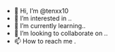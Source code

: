 - 👋 Hi, I’m @tenxx10
- 👀 I’m interested in ..
- 🌱 I’m currently learning..
- 💞️ I’m looking to collaborate on ..
- 📫 How to reach me .

